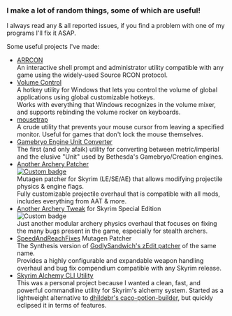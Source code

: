 ### I make a lot of random things, some of which are useful!  

I always read any & all reported issues, if you find a problem with one of my programs I'll fix it ASAP.  

Some useful projects I've made:
- [ARRCON](https://github.com/radj307/ARRCON)  
  An interactive shell prompt and administrator utility compatible with any game using the widely-used Source RCON protocol.
- [Volume Control](https://github.com/radj307/volume-control)  
  A hotkey utility for Windows that lets you control the volume of global applications using global customizable hotkeys.  
  Works with everything that Windows recognizes in the volume mixer, and supports rebinding the volume rocker on keyboards.
- [mousetrap](https://github.com/radj307/mousetrap)  
  A crude utility that prevents your mouse cursor from leaving a specified monitor. Useful for games that don't lock the mouse themselves.
- [Gamebryo Engine Unit Converter](https://github.com/radj307/Gamebryo-Engine-Unit-Converter)  
  The first (and only afaik) utility for converting between metric/imperial and the elusive "Unit" used by Bethesda's Gamebryo/Creation engines.
- [Another Archery Patcher](https://github.com/Synthesis-Collective/Another-Archery-Patcher)  
  <a href="https://www.nexusmods.com/skyrimspecialedition/mods/53810"><img alt="Custom badge" src="https://img.shields.io/endpoint?style=flat-square&url=https%3A%2F%2Fgist.githubusercontent.com%2Fradj307%2Fe9a80731ee236cc67fb00b698e75201e%2Fraw%2F5230074dfb1a60fba917a1232f9382fa5cfec5db%2Fendpoint.json"></a>  
  Mutagen patcher for Skyrim (LE/SE/AE) that allows modifying projectile physics & engine flags.  
  Fully customizable projectile overhaul that is compatible with all mods, includes everything from AAT & more.
- [Another Archery Tweak](https://github.com/radj307/Another-Archery-Tweak) for Skyrim Special Edition  
  <img alt="Custom badge" src="https://img.shields.io/endpoint?style=flat-square&url=https%3A%2F%2Fgist.githubusercontent.com%2Fradj307%2Fe9a80731ee236cc67fb00b698e75201e%2Fraw%2F5230074dfb1a60fba917a1232f9382fa5cfec5db%2Fendpoint.json"></a>  
  Just another modular archery physics overhaul that focuses on fixing the many bugs present in the game, especially for stealth archers.
- [SpeedAndReachFixes](https://github.com/Synthesis-Collective/speedandreachfixes) Mutagen Patcher  
  The Synthesis version of [GodlySandwich's zEdit patcher](https://www.nexusmods.com/skyrimspecialedition/mods/29847) of the same name.  
  Provides a highly configurable and expandable weapon handling overhaul and bug fix compendium compatible with any Skyrim release.
- [Skyrim Alchemy CLI Utility](https://github.com/radj307/alch)  
  This was a personal project because I wanted a clean, fast, and powerful commandline utility for Skyrim's alchemy system.
  Started as a lightweight alternative to [dhildebr's caco-potion-builder](https://github.com/dhildebr/caco-potion-builder), but quickly eclipsed it in terms of features.

  
